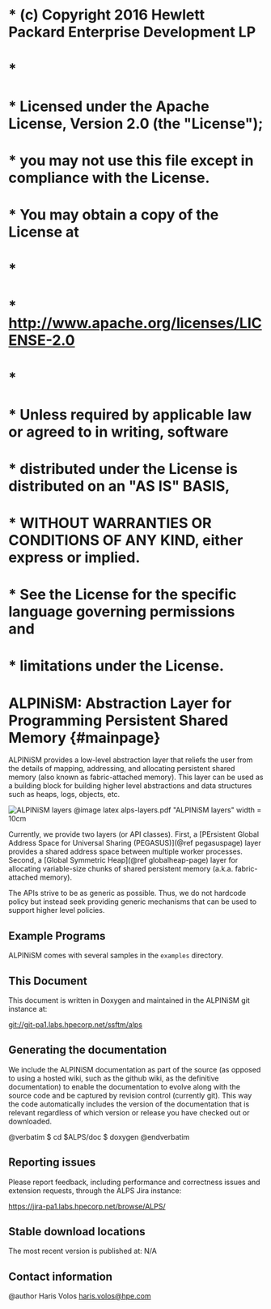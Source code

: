 # * (c) Copyright 2016 Hewlett Packard Enterprise Development LP
# *
# * Licensed under the Apache License, Version 2.0 (the "License");
# * you may not use this file except in compliance with the License.
# * You may obtain a copy of the License at
# *
# *     http://www.apache.org/licenses/LICENSE-2.0
# *
# * Unless required by applicable law or agreed to in writing, software
# * distributed under the License is distributed on an "AS IS" BASIS,
# * WITHOUT WARRANTIES OR CONDITIONS OF ANY KIND, either express or implied.
# * See the License for the specific language governing permissions and
# * limitations under the License.
#

ALPINiSM: Abstraction Layer for Programming Persistent Shared Memory   {#mainpage}
=====================================================================

ALPINiSM provides a low-level abstraction layer that reliefs the user 
from the details of mapping, addressing, and allocating persistent shared 
memory (also known as fabric-attached memory).
This layer can be used as a building block for building higher level 
abstractions and data structures such as heaps, logs, objects, etc.

![ALPINiSM layers](alps-layers.png) 
@image latex alps-layers.pdf "ALPINiSM layers" width = 10cm

Currently, we provide two layers (or API classes). 
First, a [PErsistent Global Address Space for Universal Sharing (PEGASUS)](@ref pegasuspage)
layer provides a shared address space between multiple worker processes.
Second, a [Global Symmetric Heap](@ref globalheap-page) layer for allocating
variable-size chunks of shared persistent memory (a.k.a. fabric-attached memory).

The APIs strive to be as generic as possible. Thus, we do not hardcode policy 
but instead seek providing generic mechanisms that can be used to support 
higher level policies. 

## Example Programs

ALPINiSM comes with several samples in the `examples` directory.

## This Document
 
This document is written in Doxygen and maintained in the ALPINiSM git instance at:
 
[git://git-pa1.labs.hpecorp.net/ssftm/alps](git://git-pa1.labs.hpecorp.net/ssftm/alps)

## Generating the documentation 

We include the ALPINiSM documentation as part of the source (as opposed to using 
a hosted wiki, such as the github wiki, as the definitive documentation) to 
enable the documentation to evolve along with the source code and be captured 
by revision control (currently git). This way the code automatically includes 
the version of the documentation that is relevant regardless of which version 
or release you have checked out or downloaded.
 
 @verbatim
 $ cd $ALPS/doc
 $ doxygen
 @endverbatim

## Reporting issues

Please report feedback, including performance and correctness issues and 
extension requests, through the ALPS Jira instance:

https://jira-pa1.labs.hpecorp.net/browse/ALPS/

## Stable download locations

The most recent version is published at: N/A

## Contact information
 
@author Haris Volos <haris.volos@hpe.com>
